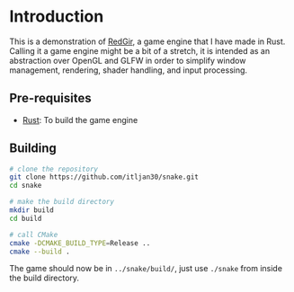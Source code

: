 # Introduction
This is a demonstration of [RedGir](https://github.com/itljan30/RedGir), a game engine that I have made in Rust.
Calling it a game engine might be a bit of a stretch, it is intended as an abstraction over OpenGL and GLFW in order 
to simplify window management, rendering, shader handling, and input processing.

## Pre-requisites
- [Rust](https://www.rust-lang.org/tools/install): To build the game engine

## Building
```sh
# clone the repository
git clone https://github.com/itljan30/snake.git
cd snake

# make the build directory
mkdir build
cd build

# call CMake
cmake -DCMAKE_BUILD_TYPE=Release ..
cmake --build .
```
The game should now be in `../snake/build/`, just use `./snake` from inside the build directory.
